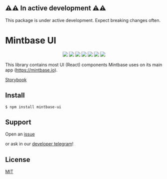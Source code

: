 

## ⚠️⚠️ In active development  ⚠️⚠️
This package is under active development. Expect breaking changes often.

# Mintbase UI

<p align="center">
<img src="https://img.shields.io/badge/license-MIT-blue.svg" />
<img src="https://img.shields.io/github/v/release/mintbase/mintbase-ui" />
<img src="https://img.shields.io/github/release-date/mintbase/mintbase-ui" />
<img src="https://img.shields.io/github/actions/workflow/status/mintbase/mintbase-ui/build.yml" />
<img src="https://img.shields.io/npm/dt/mintbase-ui.svg" />
<img src='https://img.shields.io/npm/dw/mintbase-ui' />
<img src='https://img.shields.io/bundlephobia/min/mintbase-ui' />
</p>

This library contains most UI (React) components Mintbase uses on its main app (https://mintbase.io).

[Storybook][1]

## Install

```console
$ npm install mintbase-ui
```

## Support

Open an [issue][2] 

or ask in our [developer telegram][3]!

## License

[MIT][5]


[1]: https://ui.mintbase.io
[2]: https://github.com/Mintbase/mintbase-ui/issues/new
[3]: https://t.me/mintdev
[5]: https://github.com/Mintbase/mintbase-ui/blob/main/LICENSE
[6]: https://github.com/Mintbase/create-mintbase-app
[7]: https://near.mintbase.io
